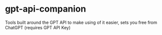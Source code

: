# gpt-api-companion
Tools built around the GPT API to make using of it easier, sets you free from ChatGPT (requires GPT API Key)

